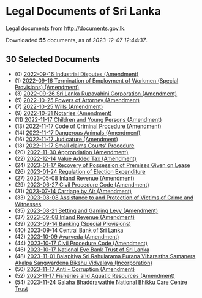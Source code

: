 # Legal Documents of Sri Lanka

Legal documents from http://documents.gov.lk.

Downloaded **55** documents, as of *2023-12-07 12:44:37*.

## 30 Selected Documents

* (0) [2022-09-16 Industrial Disputes (Amendment)](data/doc/2022-09-16-industrial-disputes-amendment/doc.pdf)
* (1) [2022-09-16 Termination of Employment of Workmen (Special Provisions) (Amendment)](data/doc/2022-09-16-termination-of-employment-of-workmen-special-provisions-amendment/doc.pdf)
* (3) [2022-09-26 Sri Lanka Rupavahini Corporation (Amendment)](data/doc/2022-09-26-sri-lanka-rupavahini-corporation-amendment/doc.pdf)
* (5) [2022-10-25 Powers of Attorney (Amendment)](data/doc/2022-10-25-powers-of-attorney-amendment/doc.pdf)
* (7) [2022-10-25 Wills (Amendment)](data/doc/2022-10-25-wills-amendment/doc.pdf)
* (9) [2022-10-31 Notaries (Amendment)](data/doc/2022-10-31-notaries-amendment/doc.pdf)
* (11) [2022-11-17 Children and Young Persons (Amendment)](data/doc/2022-11-17-children-and-young-persons-amendment/doc.pdf)
* (13) [2022-11-17 Code of Criminal Procedure (Amendment)](data/doc/2022-11-17-code-of-criminal-procedure-amendment/doc.pdf)
* (14) [2022-11-17 Dangerous Animals (Amendment)](data/doc/2022-11-17-dangerous-animals-amendment/doc.pdf)
* (16) [2022-11-17 Judicature (Amendment)](data/doc/2022-11-17-judicature-amendment/doc.pdf)
* (18) [2022-11-17 Small claims Courts' Procedure](data/doc/2022-11-17-small-claims-courts-procedure/doc.pdf)
* (20) [2022-11-30 Appropriation (Amendment)](data/doc/2022-11-30-appropriation-amendment/doc.pdf)
* (22) [2022-12-14 Value Added Tax (Amendment)](data/doc/2022-12-14-value-added-tax-amendment/doc.pdf)
* (24) [2023-01-17 Recovery of Possession of Premises Given on Lease](data/doc/2023-01-17-recovery-of-possession-of-premises-given-on-lease/doc.pdf)
* (26) [2023-01-24 Regulation of Election Expenditure](data/doc/2023-01-24-regulation-of-election-expenditure/doc.pdf)
* (27) [2023-05-08 Inland Revenue (Amendment)](data/doc/2023-05-08-inland-revenue-amendment/doc.pdf)
* (29) [2023-06-27 Civil Procedure Code (Amendment)](data/doc/2023-06-27-civil-procedure-code-amendment/doc.pdf)
* (31) [2023-07-14 Carriage by Air (Amendment)](data/doc/2023-07-14-carriage-by-air-amendment/doc.pdf)
* (33) [2023-08-08 Assistance to and Protection of Victims of Crime and Witnesses](data/doc/2023-08-08-assistance-to-and-protection-of-victims-of-crime-and-witnesses/doc.pdf)
* (35) [2023-08-21 Betting and Gaming Levy (Amendment)](data/doc/2023-08-21-betting-and-gaming-levy-amendment/doc.pdf)
* (37) [2023-09-08 Inland Revenue (Amendment)](data/doc/2023-09-08-inland-revenue-amendment/doc.pdf)
* (39) [2023-09-14 Banking (Special Provisions)](data/doc/2023-09-14-banking-special-provisions/doc.pdf)
* (40) [2023-09-14 Central Bank of Sri Lanka](data/doc/2023-09-14-central-bank-of-sri-lanka/doc.pdf)
* (42) [2023-10-09 Ayurveda (Amendment)](data/doc/2023-10-09-ayurveda-amendment/doc.pdf)
* (44) [2023-10-17 Civil Procedure Code (Amendment)](data/doc/2023-10-17-civil-procedure-code-amendment/doc.pdf)
* (46) [2023-10-17 National Eye Bank Trust of Sri Lanka](data/doc/2023-10-17-national-eye-bank-trust-of-sri-lanka/doc.pdf)
* (48) [2023-11-01 Balapitiya Sri Rahularama Purana Viharastha Samanera Akalpa Sangwardena Bikshu Vidyalaya (Incorporation)](data/doc/2023-11-01-balapitiya-sri-rahularama-purana-viharastha-samanera-akalpa-sangwardena-bikshu-vidyalaya-incorporation/doc.pdf)
* (50) [2023-11-17 Anti - Corruption (Amendment)](data/doc/2023-11-17-anti---corruption-amendment/doc.pdf)
* (52) [2023-11-17 Fisheries and Aquatic Resources (Amendment)](data/doc/2023-11-17-fisheries-and-aquatic-resources-amendment/doc.pdf)
* (54) [2023-11-24 Galaha Bhaddrawathie National Bhikku Care Centre Trust ](data/doc/2023-11-24-galaha-bhaddrawathie-national-bhikku-care-centre-trust/doc.pdf)
